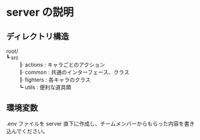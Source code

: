 # server の説明

## ディレクトリ構造

root/  
┗ src  
　　 ┠ actions : キャラごとのアクション  
　　 ┠ common : 共通のインターフェース、クラス  
　　 ┠ fighters : 各キャラのクラス  
　　 ┗ utils : 便利な道具類

## 環境変数

.env ファイルを server 直下に作成し、チームメンバーからもらった内容を書き込んでください。
